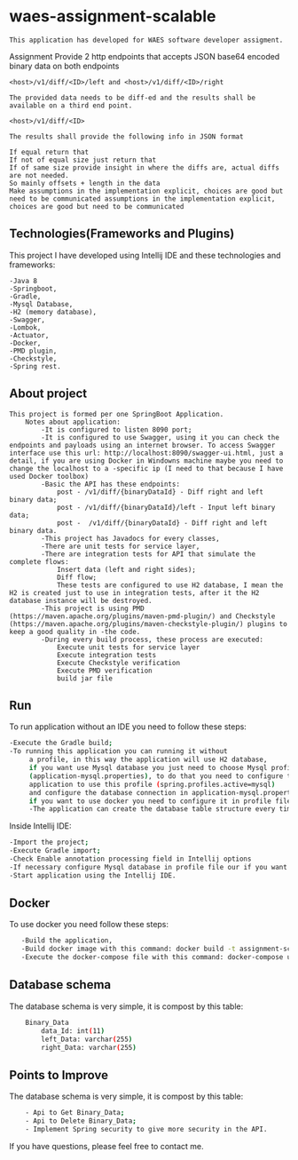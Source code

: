 # waes-assignment-scalable
	This application has developed for WAES software developer assigment.

Assignment
	Provide 2 http endpoints that accepts JSON base64 encoded binary data on both endpoints

	<host>/v1/diff/<ID>/left and <host>/v1/diff/<ID>/right

	The provided data needs to be diff-ed and the results shall be available on a third end point.

	<host>/v1/diff/<ID>

	The results shall provide the following info in JSON format

	If equal return that
	If not of equal size just return that
	If of same size provide insight in where the diffs are, actual diffs are not needed.
	So mainly offsets + length in the data
	Make assumptions in the implementation explicit, choices are good but need to be communicated assumptions in the implementation explicit, choices are good but need to be communicated

## Technologies(Frameworks and Plugins)
This project I have developed using Intellij IDE and these technologies and frameworks:

	-Java 8
    -Springboot,
    -Gradle,
    -Mysql Database,
    -H2 (memory database),
    -Swagger,
    -Lombok,
    -Actuator,
    -Docker,
	-PMD plugin,
	-Checkstyle,
    -Spring rest.

## About project	
	This project is formed per one SpringBoot Application.
        Notes about application:
            -It is configured to listen 8090 port;
            -It is configured to use Swagger, using it you can check the endpoints and payloads using an internet browser. To access Swagger interface use this url: http://localhost:8090/swagger-ui.html, just a detail, if you are using Docker in Windowns machine maybe you need to change the localhost to a -specific ip (I need to that because I have used Docker toolbox)
			-Basic the API has these endpoints:
				post - /v1/diff/{binaryDataId} - Diff right and left binary data;
                post - /v1/diff/{binaryDataId}/left - Input left binary data;
				post -	/v1/diff/{binaryDataId} - Diff right and left binary data.			
			-This project has Javadocs for every classes,
			-There are unit tests for service layer,
			-There are integration tests for API that simulate the complete flows:
				Insert data (left and right sides);
				Diff flow;
				These tests are configured to use H2 database, I mean the H2 is created just to use in integration tests, after it the H2 database instance will be destroyed.
			-This project is using PMD (https://maven.apache.org/plugins/maven-pmd-plugin/) and Checkstyle (https://maven.apache.org/plugins/maven-checkstyle-plugin/) plugins to keep a good quality in -the code.
			-During every build process, these process are executed:
				Execute unit tests for service layer
				Execute integration tests
				Execute Checkstyle verification
				Execute PMD verification	
				build jar file

## Run 
To run application without an IDE you need to follow these steps:
```bash
-Execute the Gradle build;
-To running this application you can running it without 
	 a profile, in this way the application will use H2 database,
	 if you want use Mysql database you just need to choose Mysql profile
	 (application-mysql.properties), to do that you need to configure the
	 application to use this profile (spring.profiles.active=mysql)
	 and configure the database connection in application-mysql.properties file,
	 if you want to use docker you need to configure it in profile file, you can find this configuration in docker-compose file (SPRING_PROFILES_ACTIVE);
	 -The application can create the database table structure every time that the application are started, if you want to do it, you need to discomment( remove #) in this line "spring.jpa.hibernate.ddl-auto=update" on application.properties.
```
Inside Intellij IDE:
```bash
-Import the project;
-Execute Gradle import;
-Check Enable annotation processing field in Intellij options
-If necessary configure Mysql database in profile file our if you want to use H2 you can pass to next step;
-Start application using the Intellij IDE.
```

## Docker
 To use docker you need follow these steps:
 ```bash
	-Build the application,
	-Build docker image with this command: docker build -t assignment-scalable-web . or docker build -t assignment-scalable-web . (you need to run this command in root project that you want to *create the docker image);
    -Execute the docker-compose file with this command: docker-compose up (you need to run this command in root project). You can -check if applications are running using the actuator feature, to do do that you need to access this url: http://localhost:8090/actuator/health;
```

## Database schema 
 The database schema is very simple, it is compost by this table:
```bash
	Binary_Data
		data_Id: int(11)
		left_Data: varchar(255)
		right_Data: varchar(255)
```

## Points to Improve 
 The database schema is very simple, it is compost by this table:
```bash
	- Api to Get Binary_Data;
	- Api to Delete Binary_Data;
	- Implement Spring security to give more security in the API.
```

If you have questions, please feel free to contact me.